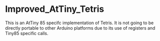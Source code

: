 # Improved_AtTiny_Tetris
This is an AtTiny 85 specifc implementation of Tetris. It is not going to be directly portable to other Arduino platforms due to its use of registers and Tiny85 specific calls.
